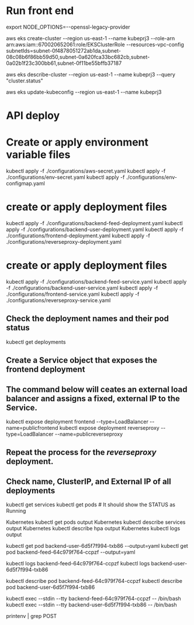# Run front end
export NODE_OPTIONS=--openssl-legacy-provider

aws eks create-cluster --region us-east-1 --name kubeprj3 --role-arn arn:aws:iam::670020652061:role/EKSClusterRole --resources-vpc-config subnetIds=subnet-0f4878051272ab1da,subnet-08c08b6f86bb59d50,subnet-0a620fca33bc682cb,subnet-0a02b1f23c300bb61,subnet-0f11be55bffb37187

aws eks describe-cluster --region us-east-1 --name kubeprj3 --query "cluster.status"

aws eks update-kubeconfig --region us-east-1 --name kubeprj3

# API deploy 

# Create or apply environment variable files 
kubectl apply -f ./configurations/aws-secret.yaml
kubectl apply -f ./configurations/env-secret.yaml
kubectl apply -f ./configurations/env-configmap.yaml

# create or apply deployment files 
kubectl apply -f ./configurations/backend-feed-deployment.yaml
kubectl apply -f ./configurations/backend-user-deployment.yaml
kubectl apply -f ./configurations/frontend-deployment.yaml
kubectl apply -f ./configurations/reverseproxy-deployment.yaml

# create or apply deployment files 
kubectl apply -f ./configurations/backend-feed-service.yaml
kubectl apply -f ./configurations/backend-user-service.yaml
kubectl apply -f ./configurations/frontend-service.yaml
kubectl apply -f ./configurations/reverseproxy-service.yaml

## Check the deployment names and their pod status
kubectl get deployments
## Create a Service object that exposes the frontend deployment
## The command below will ceates an external load balancer and assigns a fixed, external IP to the Service.
kubectl expose deployment frontend --type=LoadBalancer --name=publicfrontend
kubectl expose deployment reverseproxy --type=LoadBalancer --name=publicreverseproxy
## Repeat the process for the *reverseproxy* deployment. 
## Check name, ClusterIP, and External IP of all deployments
kubectl get services 
kubectl get pods # It should show the STATUS as Running


Kubernetes kubectl get pods output
Kubernetes kubectl describe services output
Kubernetes kubectl describe hpa output
Kubernetes kubectl logs <your pod name> output

kubectl get pod backend-user-6d5f7f994-txb86 --output=yaml
kubectl get pod backend-feed-64c979f764-ccpzf --output=yaml

kubectl logs backend-feed-64c979f764-ccpzf
kubectl logs backend-user-6d5f7f994-txb86

kubectl describe pod backend-feed-64c979f764-ccpzf
kubectl describe pod backend-user-6d5f7f994-txb86

kubectl exec --stdin --tty backend-feed-64c979f764-ccpzf -- /bin/bash
kubectl exec --stdin --tty backend-user-6d5f7f994-txb86 -- /bin/bash

printenv | grep POST


